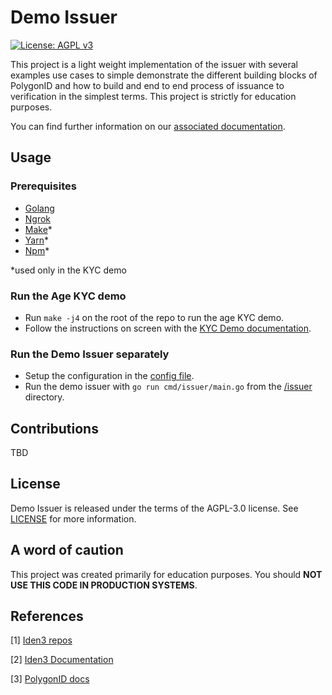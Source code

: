 # Demo Issuer

[![License: AGPL v3](https://img.shields.io/badge/License-AGPL_v3-blue.svg)](https://www.gnu.org/licenses/agpl-3.0)

This project is a light weight implementation of the issuer with several examples use cases to simple demonstrate the different building blocks of PolygonID and how to build and end to end process of issuance to verification in the simplest terms. This project is strictly for education purposes.

You can find further information on our [associated documentation](https://demoissuer.gitbook.io/demoissuer/).

## Usage

### Prerequisites
- [Golang](https://go.dev/doc/install)
- [Ngrok](https://ngrok.com/download)
- [Make](https://www.gnu.org/software/make/)*
- [Yarn](https://classic.yarnpkg.com/)*
- [Npm](https://docs.npmjs.com/downloading-and-installing-node-js-and-npm)*

*used only in the KYC demo

### Run the Age KYC demo

- Run ```make -j4``` on the root of the repo to run the age KYC demo.
- Follow the instructions on screen with the [KYC Demo documentation](https://demoissuer.gitbook.io/demoissuer/kyc-age-demo).

### Run the Demo Issuer separately

- Setup the configuration in the [config file](issuer/issuer_config.default.yaml).
- Run the demo issuer with ```go run cmd/issuer/main.go``` from the [/issuer](issuer) directory.

[//]: # (### Run issuer/verifier webpage separately )

[//]: # (- Setup the configuration in the [config file]&#40;issuer/issuer_config.default.yaml&#41;.)

[//]: # (- The following steps should be executed for the [issuer-webpage]&#40;examples/kycAge/issuerClient&#41; and [verifier-webpage]&#40;examples/kycAge/verifierClient&#41; separately:)

[//]: # (  - Run ```yarn``` to install all dependencies)

[//]: # (  - Run the ```yarn dev```)

[//]: # (  - Open browser on deployed address &#40;[localhost:3001]&#40;https://localhost:3001&#41; for issuer webpage, or [localhost:3002]&#40;https://localhost:3002&#41; for verifier webpage.)


## Contributions
TBD


## License

Demo Issuer is released under the terms of the AGPL-3.0 license. See [LICENSE](LICENSE) for more information.


## A word of caution
This project was created primarily for education purposes. You should **NOT USE THIS CODE IN PRODUCTION SYSTEMS**.


## References

[1] [Iden3 repos](https://github.com/orgs/iden3/repositories)

[2] [Iden3 Documentation](https://docs.iden3.io/)

[3] [PolygonID docs](https://0xpolygonid.github.io/tutorials/)

